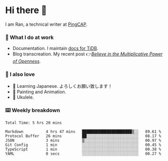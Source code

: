 # Hi there 👋

I am Ran, a technical writer at [PingCAP](https://pingcap.com/).

### 📝 What I do at work

- Documentation. I maintain [docs for TiDB](https://github.com/pingcap/docs).
- Blog transcreation. My recent post 👉[*Believe in the Multiplicative Power of Openness*](https://pingcap.com/blog/believe-in-the-multiplicative-power-of-openness-open-source-community).

### 🤠 I also love

- 💬 Learning Japanese. よろしくお願い致します！
- 🎨 Painting and Animation.
- 🎵 Ukulele.

### ⌨️ Weekly breakdown

<!--START_SECTION:waka-->

```text
Total Time: 5 hrs 20 mins

Markdown          4 hrs 47 mins   ██████████████████████▒░░   89.61 %
Protocol Buffer   26 mins         ██░░░░░░░░░░░░░░░░░░░░░░░   08.17 %
JSON              3 mins          ▒░░░░░░░░░░░░░░░░░░░░░░░░   00.97 %
Git Config        1 min           ░░░░░░░░░░░░░░░░░░░░░░░░░   00.45 %
TypeScript        1 min           ░░░░░░░░░░░░░░░░░░░░░░░░░   00.38 %
YAML              0 secs          ░░░░░░░░░░░░░░░░░░░░░░░░░   00.27 %
```

<!--END_SECTION:waka-->
